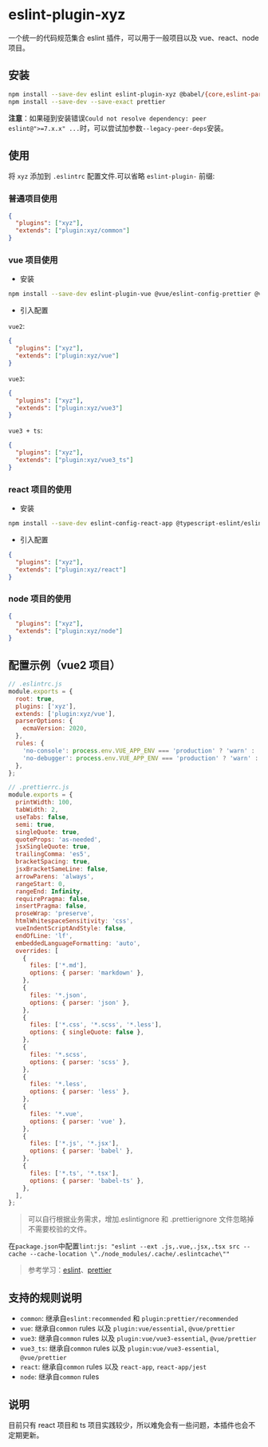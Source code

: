 # eslint-plugin-xyz

一个统一的代码规范集合 eslint 插件，可以用于一般项目以及 vue、react、node 项目。

## 安装

```bash
npm install --save-dev eslint eslint-plugin-xyz @babel/{core,eslint-parser}
npm install --save-dev --save-exact prettier
```

**注意**：如果碰到安装错误`Could not resolve dependency: peer eslint@">=7.x.x" ...`时，可以尝试加参数`--legacy-peer-deps`安装。

## 使用

将 `xyz` 添加到 `.eslintrc` 配置文件.可以省略 `eslint-plugin-` 前缀:

### 普通项目使用

```json
{
  "plugins": ["xyz"],
  "extends": ["plugin:xyz/common"]
}
```

### vue 项目使用

- 安装

```bash
npm install --save-dev eslint-plugin-vue @vue/eslint-config-prettier @vue/eslint-config-typescript eslint-plugin-prettier
```

- 引入配置

`vue2`:

```json
{
  "plugins": ["xyz"],
  "extends": ["plugin:xyz/vue"]
}
```

`vue3`:

```json
{
  "plugins": ["xyz"],
  "extends": ["plugin:xyz/vue3"]
}
```

`vue3 + ts`:

```json
{
  "plugins": ["xyz"],
  "extends": ["plugin:xyz/vue3_ts"]
}
```

### react 项目的使用

- 安装

```bash
npm install --save-dev eslint-config-react-app @typescript-eslint/eslint-plugin@^4.0.0 @typescript-eslint/parser@^4.0.0 babel-eslint@^10.0.0 eslint@^7.5.0 eslint-plugin-flowtype@^5.2.0 eslint-plugin-import@^2.22.0 eslint-plugin-jsx-a11y@^6.3.1 eslint-plugin-react@^7.20.3 eslint-plugin-react-hooks@^4.0.8
```

- 引入配置

```json
{
  "plugins": ["xyz"],
  "extends": ["plugin:xyz/react"]
}
```

### node 项目的使用

```json
{
  "plugins": ["xyz"],
  "extends": ["plugin:xyz/node"]
}
```

## 配置示例（vue2 项目）

```js
// .eslintrc.js
module.exports = {
  root: true,
  plugins: ['xyz'],
  extends: ['plugin:xyz/vue'],
  parserOptions: {
    ecmaVersion: 2020,
  },
  rules: {
    'no-console': process.env.VUE_APP_ENV === 'production' ? 'warn' : 'off',
    'no-debugger': process.env.VUE_APP_ENV === 'production' ? 'warn' : 'off',
  },
};
```

```js
// .prettierrc.js
module.exports = {
  printWidth: 100,
  tabWidth: 2,
  useTabs: false,
  semi: true,
  singleQuote: true,
  quoteProps: 'as-needed',
  jsxSingleQuote: true,
  trailingComma: 'es5',
  bracketSpacing: true,
  jsxBracketSameLine: false,
  arrowParens: 'always',
  rangeStart: 0,
  rangeEnd: Infinity,
  requirePragma: false,
  insertPragma: false,
  proseWrap: 'preserve',
  htmlWhitespaceSensitivity: 'css',
  vueIndentScriptAndStyle: false,
  endOfLine: 'lf',
  embeddedLanguageFormatting: 'auto',
  overrides: [
    {
      files: ['*.md'],
      options: { parser: 'markdown' },
    },
    {
      files: '*.json',
      options: { parser: 'json' },
    },
    {
      files: ['*.css', '*.scss', '*.less'],
      options: { singleQuote: false },
    },
    {
      files: '*.scss',
      options: { parser: 'scss' },
    },
    {
      files: '*.less',
      options: { parser: 'less' },
    },
    {
      files: '*.vue',
      options: { parser: 'vue' },
    },
    {
      files: ['*.js', '*.jsx'],
      options: { parser: 'babel' },
    },
    {
      files: ['*.ts', '*.tsx'],
      options: { parser: 'babel-ts' },
    },
  ],
};
```

> 可以自行根据业务需求，增加.eslintignore 和 .prettierignore 文件忽略掉不需要校验的文件。

在`package.json`中配置`lint:js: "eslint --ext .js,.vue,.jsx,.tsx src --cache --cache-location \"./node_modules/.cache/.eslintcache\""`

> 参考学习：[eslint](https://eslint.org/)、[prettier](https://prettier.io/)

## 支持的规则说明

- `common`: 继承自`eslint:recommended` 和 `plugin:prettier/recommended`
- `vue`: 继承自`common` rules 以及 `plugin:vue/essential`, `@vue/prettier`
- `vue3`: 继承自`common` rules 以及 `plugin:vue/vue3-essential`, `@vue/prettier`
- `vue3_ts`: 继承自`common` rules 以及 `plugin:vue/vue3-essential`, `@vue/prettier`
- `react`: 继承自`common` rules 以及 `react-app`, `react-app/jest`
- `node`: 继承自`common` rules

## 说明

目前只有 react 项目和 ts 项目实践较少，所以难免会有一些问题，本插件也会不定期更新。
